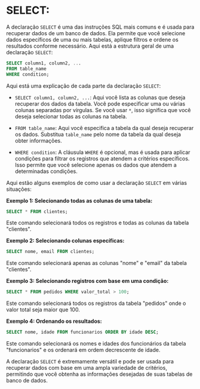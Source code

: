 # SELECT:
A declaração `SELECT` é uma das instruções SQL mais comuns e é usada para recuperar dados de um banco de dados. Ela permite que você selecione dados específicos de uma ou mais tabelas, aplique filtros e ordene os resultados conforme necessário. Aqui está a estrutura geral de uma declaração `SELECT`:

```sql
SELECT column1, column2, ...
FROM table_name
WHERE condition;
```

Aqui está uma explicação de cada parte da declaração `SELECT`:

- `SELECT column1, column2, ...`: Aqui você lista as colunas que deseja recuperar dos dados da tabela. Você pode especificar uma ou várias colunas separadas por vírgulas. Se você usar `*`, isso significa que você deseja selecionar todas as colunas na tabela.

- `FROM table_name`: Aqui você especifica a tabela da qual deseja recuperar os dados. Substitua `table_name` pelo nome da tabela da qual deseja obter informações.

- `WHERE condition`: A cláusula `WHERE` é opcional, mas é usada para aplicar condições para filtrar os registros que atendem a critérios específicos. Isso permite que você selecione apenas os dados que atendem a determinadas condições.

Aqui estão alguns exemplos de como usar a declaração `SELECT` em várias situações:

**Exemplo 1: Selecionando todas as colunas de uma tabela:**

```sql
SELECT * FROM clientes;
```

Este comando selecionará todos os registros e todas as colunas da tabela "clientes".

**Exemplo 2: Selecionando colunas específicas:**

```sql
SELECT nome, email FROM clientes;
```

Este comando selecionará apenas as colunas "nome" e "email" da tabela "clientes".

**Exemplo 3: Selecionando registros com base em uma condição:**

```sql
SELECT * FROM pedidos WHERE valor_total > 100;
```

Este comando selecionará todos os registros da tabela "pedidos" onde o valor total seja maior que 100.

**Exemplo 4: Ordenando os resultados:**

```sql
SELECT nome, idade FROM funcionarios ORDER BY idade DESC;
```

Este comando selecionará os nomes e idades dos funcionários da tabela "funcionarios" e os ordenará em ordem decrescente de idade.

A declaração `SELECT` é extremamente versátil e pode ser usada para recuperar dados com base em uma ampla variedade de critérios, permitindo que você obtenha as informações desejadas de suas tabelas de banco de dados.